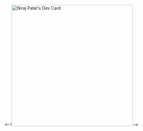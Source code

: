 <--!<a href="https://app.daily.dev/virskyline"><img src="https://api.daily.dev/devcards/152a8d21e04f429f945e697dd9a06c85.png?r=mt5" width="400" alt="Niraj Patel's Dev Card"/></a>-->
